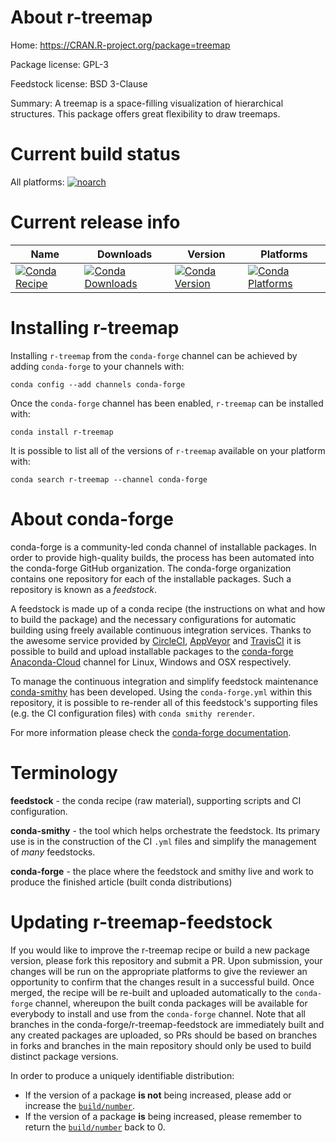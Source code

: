 About r-treemap
===============

Home: https://CRAN.R-project.org/package=treemap

Package license: GPL-3

Feedstock license: BSD 3-Clause

Summary: A treemap is a space-filling visualization of hierarchical structures. This package offers great flexibility to draw treemaps.



Current build status
====================

All platforms:
[![noarch](https://img.shields.io/circleci/project/github/conda-forge/r-treemap-feedstock/master.svg?label=noarch)](https://circleci.com/gh/conda-forge/r-treemap-feedstock)

Current release info
====================

| Name | Downloads | Version | Platforms |
| --- | --- | --- | --- |
| [![Conda Recipe](https://img.shields.io/badge/recipe-r--treemap-green.svg)](https://anaconda.org/conda-forge/r-treemap) | [![Conda Downloads](https://img.shields.io/conda/dn/conda-forge/r-treemap.svg)](https://anaconda.org/conda-forge/r-treemap) | [![Conda Version](https://img.shields.io/conda/vn/conda-forge/r-treemap.svg)](https://anaconda.org/conda-forge/r-treemap) | [![Conda Platforms](https://img.shields.io/conda/pn/conda-forge/r-treemap.svg)](https://anaconda.org/conda-forge/r-treemap) |

Installing r-treemap
====================

Installing `r-treemap` from the `conda-forge` channel can be achieved by adding `conda-forge` to your channels with:

```
conda config --add channels conda-forge
```

Once the `conda-forge` channel has been enabled, `r-treemap` can be installed with:

```
conda install r-treemap
```

It is possible to list all of the versions of `r-treemap` available on your platform with:

```
conda search r-treemap --channel conda-forge
```


About conda-forge
=================

conda-forge is a community-led conda channel of installable packages.
In order to provide high-quality builds, the process has been automated into the
conda-forge GitHub organization. The conda-forge organization contains one repository
for each of the installable packages. Such a repository is known as a *feedstock*.

A feedstock is made up of a conda recipe (the instructions on what and how to build
the package) and the necessary configurations for automatic building using freely
available continuous integration services. Thanks to the awesome service provided by
[CircleCI](https://circleci.com/), [AppVeyor](https://www.appveyor.com/)
and [TravisCI](https://travis-ci.org/) it is possible to build and upload installable
packages to the [conda-forge](https://anaconda.org/conda-forge)
[Anaconda-Cloud](https://anaconda.org/) channel for Linux, Windows and OSX respectively.

To manage the continuous integration and simplify feedstock maintenance
[conda-smithy](https://github.com/conda-forge/conda-smithy) has been developed.
Using the ``conda-forge.yml`` within this repository, it is possible to re-render all of
this feedstock's supporting files (e.g. the CI configuration files) with ``conda smithy rerender``.

For more information please check the [conda-forge documentation](https://conda-forge.org/docs/).

Terminology
===========

**feedstock** - the conda recipe (raw material), supporting scripts and CI configuration.

**conda-smithy** - the tool which helps orchestrate the feedstock.
                   Its primary use is in the construction of the CI ``.yml`` files
                   and simplify the management of *many* feedstocks.

**conda-forge** - the place where the feedstock and smithy live and work to
                  produce the finished article (built conda distributions)


Updating r-treemap-feedstock
============================

If you would like to improve the r-treemap recipe or build a new
package version, please fork this repository and submit a PR. Upon submission,
your changes will be run on the appropriate platforms to give the reviewer an
opportunity to confirm that the changes result in a successful build. Once
merged, the recipe will be re-built and uploaded automatically to the
`conda-forge` channel, whereupon the built conda packages will be available for
everybody to install and use from the `conda-forge` channel.
Note that all branches in the conda-forge/r-treemap-feedstock are
immediately built and any created packages are uploaded, so PRs should be based
on branches in forks and branches in the main repository should only be used to
build distinct package versions.

In order to produce a uniquely identifiable distribution:
 * If the version of a package **is not** being increased, please add or increase
   the [``build/number``](https://conda.io/docs/user-guide/tasks/build-packages/define-metadata.html#build-number-and-string).
 * If the version of a package **is** being increased, please remember to return
   the [``build/number``](https://conda.io/docs/user-guide/tasks/build-packages/define-metadata.html#build-number-and-string)
   back to 0.
